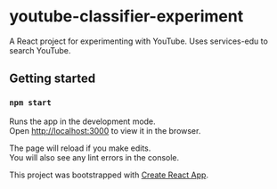 # youtube-classifier-experiment

A React project for experimenting with YouTube.  Uses services-edu to search YouTube.


## Getting started
### `npm start`

Runs the app in the development mode.<br>
Open [http://localhost:3000](http://localhost:3000) to view it in the browser.

The page will reload if you make edits.<br>
You will also see any lint errors in the console.

This project was bootstrapped with [Create React App](https://github.com/facebook/create-react-app).
